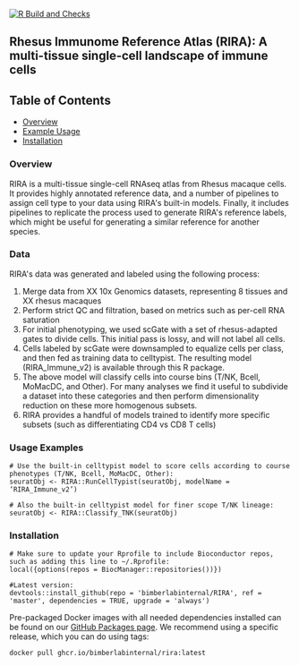 [![R Build and Checks](https://github.com/bimberlabinternal/RIRA/actions/workflows/R-CMD-check.yaml/badge.svg)](https://github.com/bimberlabinternal/RIRA/actions/workflows/R-CMD-check.yaml)

## Rhesus Immunome Reference Atlas (RIRA): A multi-tissue single-cell landscape of immune cells

## Table of Contents
* [Overview](#overview)
* [Example Usage](#usage)
* [Installation](#installation)


### <a name = "overview">Overview</a>

RIRA is a multi-tissue single-cell RNAseq atlas from Rhesus macaque cells. 
It provides highly annotated reference data, and a number of pipelines to assign cell type to your data using RIRA's built-in models.
Finally, it includes pipelines to replicate the process used to generate RIRA's reference labels, which might be useful for generating a similar reference for another species.      

### <a name = "usage">Data</a>

RIRA's data was generated and labeled using the following process:
1) Merge data from XX 10x Genomics datasets, representing 8 tissues and XX rhesus macaques
2) Perform strict QC and filtration, based on metrics such as per-cell RNA saturation
3) For initial phenotyping, we used scGate with a set of rhesus-adapted gates to divide cells. This initial pass is lossy, and will not label all cells.
4) Cells labeled by scGate were downsampled to equalize cells per class, and then fed as training data to celltypist. The resulting model (RIRA_Immune_v2) is available through this R package.
5) The above model will classify cells into course bins (T/NK, Bcell, MoMacDC, and Other). For many analyses we find it useful to subdivide a dataset into these categories and then perform dimensionality reduction on these more homogenous subsets.
6) RIRA provides a handful of models trained to identify more specific subsets (such as differentiating CD4 vs CD8 T cells)

### <a name = "usage">Usage Examples</a>

```
# Use the built-in celltypist model to score cells according to course phenotypes (T/NK, Bcell, MoMacDC, Other):
seuratObj <- RIRA::RunCellTypist(seuratObj, modelName = ‘RIRA_Immune_v2’)

# Also the built-in celltypist model for finer scope T/NK lineage:
seuratObj <- RIRA::Classify_TNK(seuratObj)

```


### <a name="installation">Installation</a>

```{r}
# Make sure to update your Rprofile to include Bioconductor repos, such as adding this line to ~/.Rprofile:
local({options(repos = BiocManager::repositories())})

#Latest version:
devtools::install_github(repo = 'bimberlabinternal/RIRA', ref = 'master', dependencies = TRUE, upgrade = 'always')
```

Pre-packaged Docker images with all needed dependencies installed can be found on our [GitHub Packages page](https://github.com/orgs/BimberLabInternal/RIRA/pkgs/container/rira). We recommend using a specific release, which you can do using tags:

```
docker pull ghcr.io/bimberlabinternal/rira:latest
```
